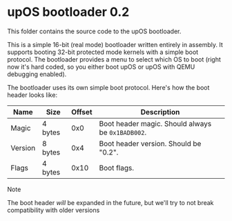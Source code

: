 # upOS bootloader 0.2
This folder contains the source code to the upOS bootloader.

This is a simple 16-bit (real mode) bootloader written entirely in assembly. It supports booting 32-bit protected mode kernels with a simple boot protocol. The bootloader provides a menu to select which OS to boot (right now it's hard coded, so you either boot upOS or upOS with QEMU debugging enabled).

The bootloader uses its own simple boot protocol. Here's how the boot header looks like:

| Name    | Size    | Offset | Description                                       |
|---------|---------|--------|---------------------------------------------------|
| Magic   | 4 bytes | 0x0    | Boot header magic. Should always be `0x1BADB002`. |
| Version | 8 bytes | 0x4    | Boot header version. Should be "0.2".             |
| Flags   | 4 bytes | 0x10   | Boot flags.                                       |

> [!NOTE]
> The boot header *will* be expanded in the future, but we'll try to not break compatibility with older versions
